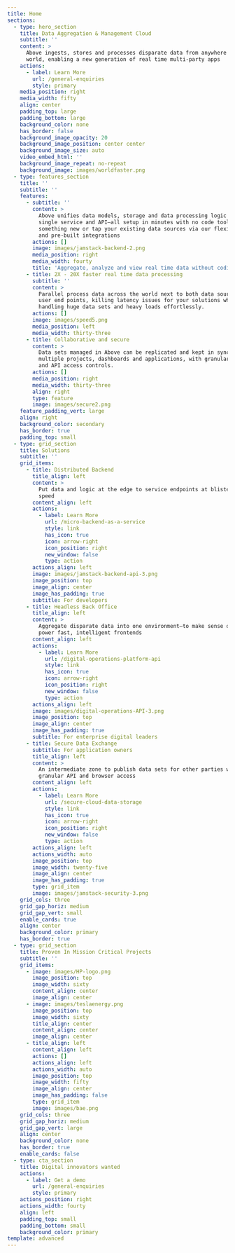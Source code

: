 ```yaml
---
title: Home
sections:
  - type: hero_section
    title: Data Aggregation & Management Cloud
    subtitle: ''
    content: >
      Above ingests, stores and processes disparate data from anywhere in the
      world, enabling a new generation of real time multi-party apps
    actions:
      - label: Learn More
        url: /general-enquiries
        style: primary
    media_position: right
    media_width: fifty
    align: center
    padding_top: large
    padding_bottom: large
    background_color: none
    has_border: false
    background_image_opacity: 20
    background_image_position: center center
    background_image_size: auto
    video_embed_html: ''
    background_image_repeat: no-repeat
    background_image: images/worldfaster.png
  - type: features_section
    title: ''
    subtitle: ''
    features:
      - subtitle: ''
        content: >
          Above unifies data models, storage and data processing logic into a
          single service and API—all setup in minutes with no code tools. Build
          something new or tap your existing data sources via our flexible API
          and pre-built integrations
        actions: []
        image: images/jamstack-backend-2.png
        media_position: right
        media_width: fourty
        title: 'Aggregate, analyze and view real time data without coding'
      - title: 2X - 20X faster real time data processing
        subtitle: ''
        content: >
          Parallel process data across the world next to both data sources and
          user end points, killing latency issues for your solutions while
          handling huge data sets and heavy loads effortlessly.
        actions: []
        image: images/speed5.png
        media_position: left
        media_width: thirty-three
      - title: Collaborative and secure
        content: >
          Data sets managed in Above can be replicated and kept in sync to power
          multiple projects, dashboards and applications, with granular browser
          and API access controls.
        actions: []
        media_position: right
        media_width: thirty-three
        align: right
        type: feature
        image: images/secure2.png
    feature_padding_vert: large
    align: right
    background_color: secondary
    has_border: true
    padding_top: small
  - type: grid_section
    title: Solutions
    subtitle: ''
    grid_items:
      - title: Distributed Backend
        title_align: left
        content: >
          Put data and logic at the edge to service endpoints at blistering
          speed
        content_align: left
        actions:
          - label: Learn More
            url: /micro-backend-as-a-service
            style: link
            has_icon: true
            icon: arrow-right
            icon_position: right
            new_window: false
            type: action
        actions_align: left
        image: images/jamstack-backend-api-3.png
        image_position: top
        image_align: center
        image_has_padding: true
        subtitle: For developers
      - title: Headless Back Office
        title_align: left
        content: >
          Aggregate disparate data into one environment—to make sense of it and
          power fast, intelligent frontends
        content_align: left
        actions:
          - label: Learn More
            url: /digital-operations-platform-api
            style: link
            has_icon: true
            icon: arrow-right
            icon_position: right
            new_window: false
            type: action
        actions_align: left
        image: images/digital-operations-API-3.png
        image_position: top
        image_align: center
        image_has_padding: true
        subtitle: For enterprise digital leaders
      - title: Secure Data Exchange
        subtitle: For application owners
        title_align: left
        content: >
          An intermediate zone to publish data sets for other parties with
          granular API and browser access
        content_align: left
        actions:
          - label: Learn More
            url: /secure-cloud-data-storage
            style: link
            has_icon: true
            icon: arrow-right
            icon_position: right
            new_window: false
            type: action
        actions_align: left
        actions_width: auto
        image_position: top
        image_width: twenty-five
        image_align: center
        image_has_padding: true
        type: grid_item
        image: images/jamstack-security-3.png
    grid_cols: three
    grid_gap_horiz: medium
    grid_gap_vert: small
    enable_cards: true
    align: center
    background_color: primary
    has_border: true
  - type: grid_section
    title: Proven In Mission Critical Projects
    subtitle: ''
    grid_items:
      - image: images/HP-logo.png
        image_position: top
        image_width: sixty
        content_align: center
        image_align: center
      - image: images/teslaenergy.png
        image_position: top
        image_width: sixty
        title_align: center
        content_align: center
        image_align: center
      - title_align: left
        content_align: left
        actions: []
        actions_align: left
        actions_width: auto
        image_position: top
        image_width: fifty
        image_align: center
        image_has_padding: false
        type: grid_item
        image: images/bae.png
    grid_cols: three
    grid_gap_horiz: medium
    grid_gap_vert: large
    align: center
    background_color: none
    has_border: true
    enable_cards: false
  - type: cta_section
    title: Digital innovators wanted
    actions:
      - label: Get a demo
        url: /general-enquiries
        style: primary
    actions_position: right
    actions_width: fourty
    align: left
    padding_top: small
    padding_bottom: small
    background_color: primary
template: advanced
---
```

